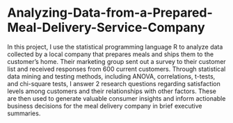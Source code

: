 # Analyzing-Data-from-a-Prepared-Meal-Delivery-Service-Company

In this project, I use the statistical programming language R to analyze data collected by a local company that prepares meals and ships them to the customer’s home. Their marketing group sent out a survey
to their customer list and received responses from 600 current customers. Through statistical data mining and testing methods, including ANOVA, correlations, t-tests, and chi-square tests, I answer 2 research questions regarding satisfaction levels among customers and their relationships with other factors. These are then used to generate valuable consumer insights and inform actionable business decisions for the meal delivery company in brief executive summaries. 
